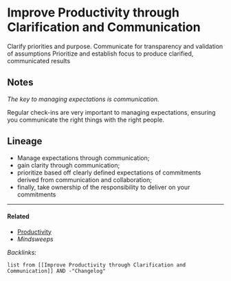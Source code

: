 # Improve Productivity through Clarification and Communication

Clarify priorities and purpose.
Communicate for transparency and validation of assumptions
Prioritize and establish focus to produce clarified, communicated results 

## Notes

*The key to managing expectations is communication.* 

Regular check-ins are very important to managing expectations, ensuring you communicate the right things with the right people.

## Lineage

* Manage expectations through communication; 
* gain clarity through communication; 
* prioritize based off clearly defined expectations of commitments derived from communication and collaboration;
* finally, take ownership of the responsibility to deliver on your commitments 

---

#### Related

* [Productivity](../2-Areas/MOCs/Productivity.md)
* *Mindsweeps*

*Backlinks:*

````dataview
list from [[Improve Productivity through Clarification and Communication]] AND -"Changelog"
````
